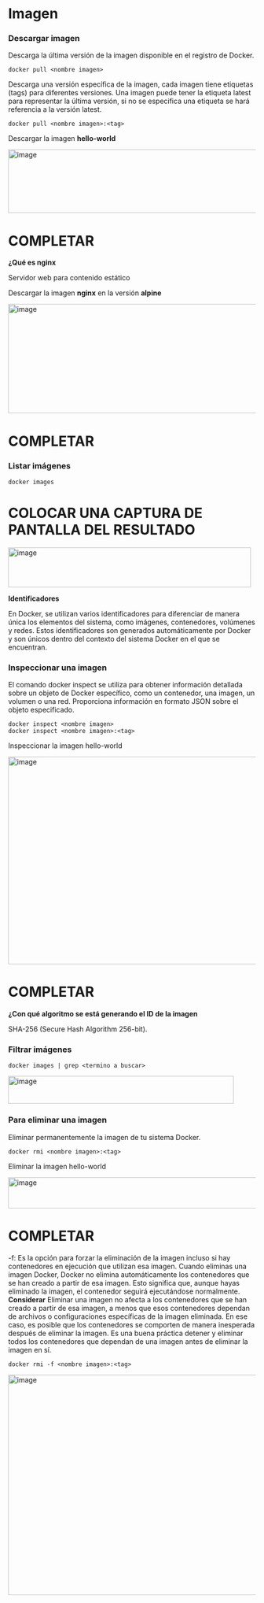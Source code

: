 # Imagen
### Descargar imagen
Descarga la última versión de la imagen disponible en el registro de Docker.

```
docker pull <nombre imagen> 
```

Descarga una versión específica de la imagen, cada imagen tiene etiquetas (tags) para diferentes versiones.
Una imagen puede tener la etiqueta latest para representar la última versión, si no se especifica una etiqueta se hará referencia a la versión latest.

```
docker pull <nombre imagen>:<tag>
```

Descargar la imagen **hello-world**

<img width="670" height="129" alt="image" src="https://github.com/user-attachments/assets/ed3d9197-5e32-40d9-b9db-90b8a428f6a7" />

# COMPLETAR

**¿Qué es nginx**

Servidor web para contenido estático

Descargar la imagen  **nginx** en la versión **alpine**

<img width="655" height="222" alt="image" src="https://github.com/user-attachments/assets/83214db4-51aa-4cbe-b75c-88a0ac50444f" />

# COMPLETAR

### Listar imágenes

```
docker images
```

# COLOCAR UNA CAPTURA DE PANTALLA DEL RESULTADO 

<img width="494" height="81" alt="image" src="https://github.com/user-attachments/assets/cd4bfa89-7cae-45f1-b8d5-42be1e2de668" />


**Identificadores**

En Docker, se utilizan varios identificadores para diferenciar de manera única los elementos del sistema, como imágenes, contenedores, volúmenes y redes. Estos identificadores son generados automáticamente por Docker y son únicos dentro del contexto del sistema Docker en el que se encuentran. 

### Inspeccionar una imagen
El comando docker inspect se utiliza para obtener información detallada sobre un objeto de Docker específico, como un contenedor, una imagen, un volumen o una red.  Proporciona información en formato JSON sobre el objeto especificado.

```
docker inspect <nombre imagen>
docker inspect <nombre imagen>:<tag>
```

Inspeccionar la imagen hello-world 

<img width="771" height="422" alt="image" src="https://github.com/user-attachments/assets/17a0f1b0-9bb4-4699-b088-443234ea6d66" />

# COMPLETAR

**¿Con qué algoritmo se está generando el ID de la imagen**

SHA-256 (Secure Hash Algorithm 256-bit).

### Filtrar imágenes

```
docker images | grep <termino a buscar>

```

<img width="459" height="56" alt="image" src="https://github.com/user-attachments/assets/e64d6167-66c2-4eab-b88a-39239427aab0" />


### Para eliminar una imagen
Eliminar permanentemente la imagen de tu sistema Docker.

```
docker rmi <nombre imagen>:<tag>
```
Eliminar la imagen hello-world 

<img width="657" height="63" alt="image" src="https://github.com/user-attachments/assets/d12a6286-7247-4f2c-b454-631d8c98470d" />

# COMPLETAR

-f: Es la opción para forzar la eliminación de la imagen incluso si hay contenedores en ejecución que utilizan esa imagen.
Cuando eliminas una imagen Docker, Docker no elimina automáticamente los contenedores que se han creado a partir de esa imagen. Esto significa que, aunque hayas eliminado la imagen, el contenedor seguirá ejecutándose normalmente.  
**Considerar**
Eliminar una imagen no afecta a los contenedores que se han creado a partir de esa imagen, a menos que esos contenedores dependan de archivos o configuraciones específicas de la imagen eliminada. En ese caso, es posible que los contenedores se comporten de manera inesperada después de eliminar la imagen.
Es una buena práctica detener y eliminar todos los contenedores que dependan de una imagen antes de eliminar la imagen en sí.

```
docker rmi -f <nombre imagen>:<tag>
```

<img width="663" height="448" alt="image" src="https://github.com/user-attachments/assets/f634939a-0f53-4cf6-867a-ea671843bbe0" />

